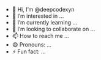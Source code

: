 - 👋 Hi, I’m @deepcodexyn
- 👀 I’m interested in ...
- 🌱 I’m currently learning ...
- 💞️ I’m looking to collaborate on ...
- 📫 How to reach me ...
- 😄 Pronouns: ...
- ⚡ Fun fact: ...

<!---
deepcodexyn/deepcodexyn is a ✨ special ✨ repository because its `README.md` (this file) appears on your GitHub profile.
You can click the Preview link to take a look at your changes.
--->
